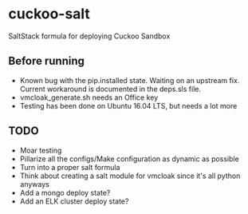 # cuckoo-salt
SaltStack formula for deploying Cuckoo Sandbox

## Before running

- Known bug with the pip.installed state. Waiting on an upstream fix. Current workaround is documented in the deps.sls file.
- vmcloak_generate.sh needs an Office key
- Testing has been done on Ubuntu 16.04 LTS, but needs a lot more 

## TODO

- Moar testing
- Pillarize all the configs/Make configuration as dynamic as possible
- Turn into a proper salt formula
- Think about creating a salt module for vmcloak since it's all python anyways
- Add a mongo deploy state?
- Add an ELK cluster deploy state?
